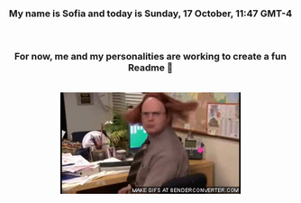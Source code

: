 


<div align="center">
<h3 >My name is Sofia and today is Sunday, 17 October, 11:47 GMT-4</h3><br>
<h3 >For now, me and my personalities are working to create a fun Readme 👋
</h3><br>
<img src='img/dwight.gif' alt='working...'/>
</div>
